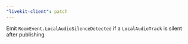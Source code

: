 ```yaml
---
"livekit-client": patch
---
```


Emit `RoomEvent.LocalAudioSilenceDetected` if a `LocalAudioTrack` is silent after publishing
